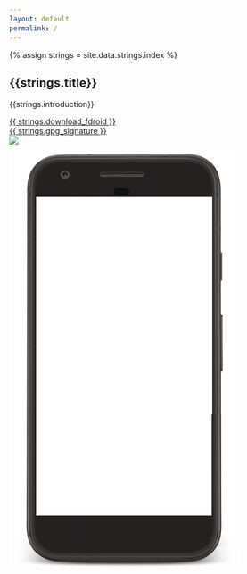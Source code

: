 ```yaml
---
layout: default
permalink: /
---
```


{% assign strings = site.data.strings.index %}

<h2>{{strings.title}}</h2>

{{strings.introduction}}

<div class="download-and-screenshot">
    <div class="download">
        <div class="button">
            <a class="material-button" href="https://f-droid.org/FDroid.apk">{{ strings.download_fdroid }}</a>
        </div>
        <div class="gpg">
            <a href="https://f-droid.org/FDroid.apk.asc">{{ strings.gpg_signature }}</a>
        </div>
        <div class="qr">
            <img src="{{ site.baseurl }}/assets/download-fdroid-qr.png" />
        </div>
    </div>
    <div class="screenshot">
        <img
            src="assets/phone-frame.png"
            style="background: url('{{ site.baseurl }}/{% fdroid_screenshot %}') center center no-repeat; background-size: 78% auto" />
    </div>
</div>
